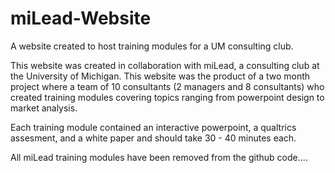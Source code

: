 # miLead-Website
A website created to host training modules for a UM consulting club.

This website was created in collaboration with miLead, a consulting club at the University of Michigan. 
This website was the product of a two month project where a team of 10 consultants (2 managers and 8 consultants) who created training modules covering topics ranging from powerpoint design to market analysis. 

Each training module contained an interactive powerpoint, a qualtrics assesment, and a white paper and should take 30 - 40 minutes each. 

All miLead training modules have been removed from the github code....

